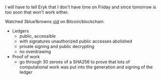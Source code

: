 I will have to tell Eryk that I don't have time on Friday and since tomorrow is too soon that won't work either.

Watched 3blue1browns [vid](https://www.youtube.com/watch?v=bBC-nXj3Ng4) on Bitcoin/blockchain.
- Ledgers
	- public, accessible
	- with signatures unauthorized public accesses abolished
	- private signing and public decrypting
	- no overdrawing
- Proof of work
	- go through 30 zeroes of a SHA256 to prove that lots of computational work was put into the generation and signing of the ledger